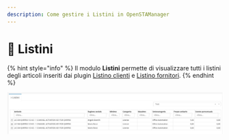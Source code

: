 ```yaml
---
description: Come gestire i Listini in OpenSTAManager
---
```


# 🧾 Listini

{% hint style="info" %}
Il modulo **Listini** permette di visualizzare tutti i listini degli articoli inseriti dai plugin [Listino clienti](articoli-1/plugin/listino-clienti.md) e [Listino fornitori](articoli-1/plugin/listino-fornitori.md).
{% endhint %}

![](<../../../.gitbook/assets/image (537).png>)

##
